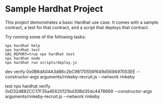 # Sample Hardhat Project

This project demonstrates a basic Hardhat use case. It comes with a sample contract, a test for that contract, and a script that deploys that contract.

Try running some of the following tasks:

```shell
npx hardhat help
npx hardhat test
GAS_REPORT=true npx hardhat test
npx hardhat node
npx hardhat run scripts/deploy.js
```



dev verify 0x0B6dA04A3d86c2bC98170556f649d569A97053EE --constructor-args arguments/rinkeby-recruit.js --network rinkeby 

test npx hardhat verify 0xD32d882CC17F35a4E620121bd30Bd35dc4478669 --constructor-args arguments/rinkeby-recruit.js --network rinkeby 